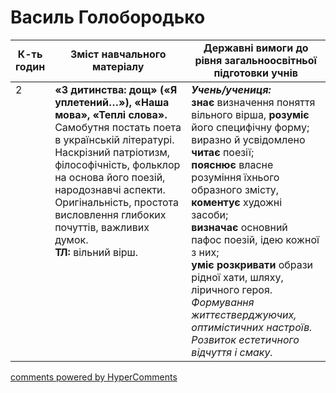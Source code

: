<div id="hypercomments_widget" class="js-hypercomments-widget invisible"></div>

# Василь Голобородько

<table>
  <tr>
    <td width="10%" align="center"><b>К-ть годин</b></td>
    <td width="45%" align="center"><b>Зміст навчального матеріалу</b></td>
    <td width="45%" align="center"><b>Державні вимоги до рівня загальноосвітньої підготовки учнів</b></td>
  </tr>
<tbody>
  <tr>
<td width="10%" style="vertical-align:top !important;">2</td>
    <td width="45%" style="vertical-align:top !important;">
<b>«З дитинства: дощ» («Я уплетений…»), «Наша мова», «Теплі слова».</b> Самобутня постать поета в українській літературі. Наскрізний патріотизм, філософічність, фольклор на основа його поезій, народознавчі аспекти. Оригінальність, простота висловлення глибоких почуттів, важливих думок.<br>
<b>ТЛ:</b> вільний вірш.
</td>
    <td width="45%" style="vertical-align:top !important;">
<i><b>Учень/учениця:</b></i><br>
<b>знає</b> визначення поняття вільного вірша, <b>розуміє</b> його специфічну форму; <br>
виразно й усвідомлено <b>читає</b> поезії; <br>
<b>пояснює</b> власне розуміння їхнього образного змісту, <b>коментує</b> художні засоби; <br>
<b>визначає</b> основний пафос поезій, ідею кожної з них; <br>
<b>уміє розкривати</b> образи рідної хати, шляху, ліричного героя.<br> 
<i>Формування життєстверджуючих, оптимістичних настроїв. Розвиток естетичного відчуття і смаку. </i> </td>
  </tr>
</tbody>
</table>

<div class="js-hypercomments-container">
<a href="http://hypercomments.com" class="hc-link" title="comments widget">comments powered by HyperComments</a>
</div>